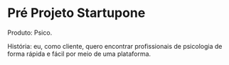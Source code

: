 # Pré Projeto Startupone

Produto: Psico.

História: eu, como cliente, quero encontrar profissionais de psicologia de forma rápida e fácil por meio de uma plataforma.
